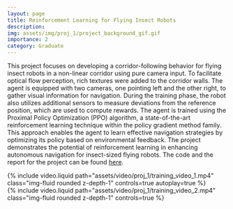 ```yaml
---
layout: page
title: Reinforcement Learning for Flying Insect Robots
description: 
img: assets/img/proj_1/project_background_gif.gif
importance: 2
category: Graduate
---
```



This project focuses on developing a corridor-following behavior for flying insect robots in a non-linear corridor using pure camera input. To facilitate optical flow perception, rich textures were added to the corridor walls. The agent is equipped with two cameras, one pointing left and the other right, to gather visual information for navigation. During the training phase, the robot also utilizes additional sensors to measure deviations from the reference position, which are used to compute rewards. The agent is trained using the Proximal Policy Optimization (PPO) algorithm, a state-of-the-art reinforcement learning technique within the policy gradient method family. This approach enables the agent to learn effective navigation strategies by optimizing its policy based on environmental feedback. The project demonstrates the potential of reinforcement learning in enhancing autonomous navigation for insect-sized flying robots. The code and the report for the project can be found [here](https://github.com/amantiwary10/CSE571-IntelligentControl).

<div class="row mt-3">
    <div class="col-sm mt-3 mt-md-0">
        {% include video.liquid path="assets/video/proj_1/training_video_1.mp4" class="img-fluid rounded z-depth-1" controls=true autoplay=true %}
    </div>
    <div class="col-sm mt-3 mt-md-0">
        {% include video.liquid path="assets/video/proj_1/training_video_2.mp4" class="img-fluid rounded z-depth-1" controls=true %}
    </div>
</div>